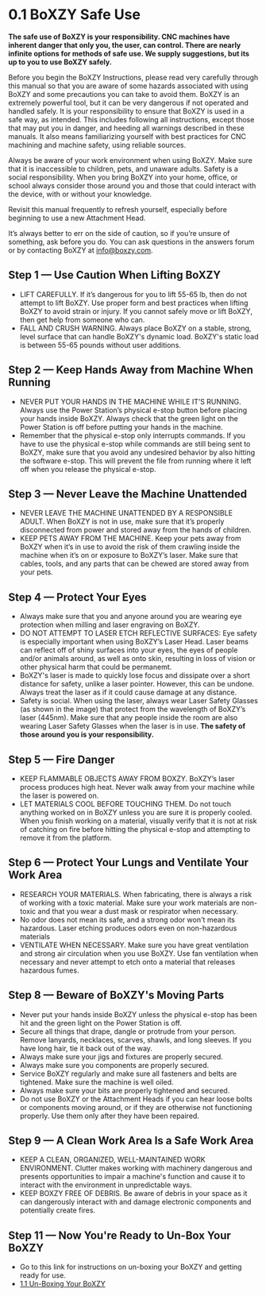 # 0.1 BoXZY Safe Use

**The safe use of BoXZY is your responsibility. CNC machines have inherent danger that only you, the user, can control. There are nearly infinite options for methods of safe use. We supply suggestions, but its up to you to use BoXZY safely.**

Before you begin the BoXZY Instructions, please read very carefully through this manual so that you are aware of some hazards associated with using BoXZY and some precautions you can take to avoid them. BoXZY is an extremely powerful tool, but it can be very dangerous if not operated and handled safely. It is your responsibility to ensure that BoXZY is used in a safe way, as intended. This includes following all instructions, except those that may put you in danger, and heeding all warnings described in these manuals. It also means familiarizing yourself with best practices for CNC machining and machine safety, using reliable sources.

Always be aware of your work environment when using BoXZY. Make sure that it is inaccessible to children, pets, and unaware adults. Safety is a social responsibility. When you bring BoXZY into your home, office, or school always consider those around you and those that could interact with the device, with or without your knowledge.

Revisit this manual frequently to refresh yourself, especially before beginning to use a new Attachment Head.

It’s always better to err on the side of caution, so if you’re unsure of something, ask before you do. You can ask questions in the answers forum or by contacting BoXZY at info@boxzy.com.

## Step 1 — Use Caution When Lifting BoXZY

 * LIFT CAREFULLY. If it’s dangerous for you to lift 55-65 lb, then do not attempt to lift BoXZY. Use proper form and best practices when lifting BoXZY to avoid strain or injury. If you cannot safely move or lift BoXZY, then get help from someone who can.
 * FALL AND CRUSH WARNING. Always place BoXZY on a stable, strong, level surface that can handle BoXZY's dynamic load. BoXZY's static load is between 55-65 pounds without user additions.

## Step 2 — Keep Hands Away from Machine When Running

 * NEVER PUT YOUR HANDS IN THE MACHINE WHILE IT’S RUNNING. Always use the Power Station’s physical e-stop button before placing your hands inside BoXZY. Always check that the green light on the Power Station is off before putting your hands in the machine.
 * Remember that the physical e-stop only interrupts commands. If you have to use the physical e-stop while commands are still being sent to BoXZY, make sure that you avoid any undesired behavior by also hitting the software e-stop. This will prevent the file from running where it left off when you release the physical e-stop.

## Step 3 — Never Leave the Machine Unattended 

 * NEVER LEAVE THE MACHINE UNATTENDED BY A RESPONSIBLE ADULT. When BoXZY is not in use, make sure that it’s properly disconnected from power and stored away from the hands of children.
 * KEEP PETS AWAY FROM THE MACHINE. Keep your pets away from BoXZY when it’s in use to avoid the risk of them crawling inside the machine when it’s on or exposure to BoXZY’s laser. Make sure that cables, tools, and any parts that can be chewed are stored away from your pets.

## Step 4 — Protect Your Eyes 

 * Always make sure that you and anyone around you are wearing eye protection when milling and laser engraving on BoXZY.
 * DO NOT ATTEMPT TO LASER ETCH REFLECTIVE SURFACES: Eye safety is especially important when using BoXZY’s Laser Head. Laser beams can reflect off of shiny surfaces into your eyes, the eyes of people and/or animals around, as well as onto skin, resulting in loss of vision or other physical harm that could be permanemt.
 * BoXZY's laser is made to quickly lose focus and dissipate over a short distance for safety, unlike a laser pointer. However, this can be undone. Always treat the laser as if it could cause damage at any distance.
 * Safety is social. When using the laser, always wear Laser Safety Glasses (as shown in the image) that protect from the wavelength of BoXZY’s laser (445nm). Make sure that any people inside the room are also wearing Laser Safety Glasses when the laser is in use. **The safety of those around you is your responsibility.**

## Step 5 — Fire Danger 

 * KEEP FLAMMABLE OBJECTS AWAY FROM BOXZY. BoXZY’s laser process produces high heat. Never walk away from your machine while the laser is powered on.
 * LET MATERIALS COOL BEFORE TOUCHING THEM. Do not touch anything worked on in BoXZY unless you are sure it is properly cooled. When you finish working on a material, visually verify that it is not at risk of catching on fire before hitting the physical e-stop and attempting to remove it from the platform. 

## Step 6 — Protect Your Lungs and Ventilate Your Work Area 

 * RESEARCH YOUR MATERIALS. When fabricating, there is always a risk of working with a toxic material. Make sure your work materials are non-toxic and that you wear a dust mask or respirator when necessary.
 * No odor does not mean its safe, and a strong odor won't mean its hazardous. Laser etching produces odors even on non-hazardous materials
 * VENTILATE WHEN NECESSARY. Make sure you have great ventilation and strong air circulation when you use BoXZY. Use fan ventilation when necessary and never attempt to etch onto a material that releases hazardous fumes.

## Step 8 — Beware of BoXZY's Moving Parts 

 * Never put your hands inside BoXZY unless the physical e-stop has been hit and the green light on the Power Station is off.
 * Secure all things that drape, dangle or protrude from your person. Remove lanyards, necklaces, scarves, shawls, and long sleeves. If you have long hair, tie it back out of the way.
 * Always make sure your jigs and fixtures are properly secured.
 * Always make sure you components are properly secured.
 * Service BoXZY regularly and make sure all fasteners and belts are tightened. Make sure the machine is well oiled.
 * Always make sure your bits are properly tightened and secured.
 * Do not use BoXZY or the Attachment Heads if you can hear loose bolts or components moving around, or if they are otherwise not functioning properly. Use them only after they have been repaired.

## Step 9 — A Clean Work Area Is a Safe Work Area 

 * KEEP A CLEAN, ORGANIZED, WELL-MAINTAINED WORK ENVIRONMENT. Clutter makes working with machinery dangerous and presents opportunities to impair a machine's function and cause it to interact with the environment in unpredictable ways.
 * KEEP BOXZY FREE OF DEBRIS. Be aware of debris in your space as it can dangerously interact with and damage electronic components and potentially create fires.

## Step 11 — Now You're Ready to Un-Box Your BoXZY 

 * Go to this link for instructions on un-boxing your BoXZY and getting ready for use.
 * [1.1 Un-Boxing Your BoXZY](11_Un_boxing_your_Bozxy.md)
